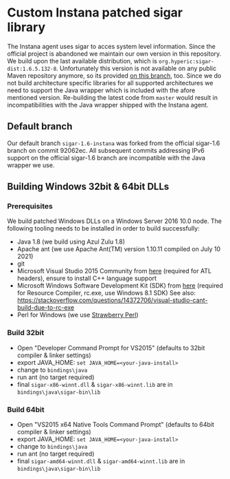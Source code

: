 # Custom Instana patched sigar library

The Instana agent uses sigar to acces system level information. Since the official project is abandoned we maintain our own version in this repository.
We build upon the last available distribution, which is `org.hyperic:sigar-dist:1.6.5.132-8`. 
Unfortunately this version is not available on any public Maven repository anymore, so its provided [on this branch](sigar-dist/sigar-dist-1.6.5.132-8.zip), too.
Since we do not build architecture specific libraries for all supported architectures we need to support the Java wrapper which is included 
with the afore mentioned version. Re-building the latest code from `master` would result in incompatibilities with the Java wrapper shipped 
with the Instana agent.

## Default branch

Our default branch `sigar-1.6-instana` was forked from the official sigar-1.6 branch on commit 92062ec. All subsequent commits addressing 
IPv6 support on the official sigar-1.6 branch are incompatible with the Java wrapper we use.

## Building Windows 32bit & 64bit DLLs

### Prerequisites

We build patched Windows DLLs on a Windows Server 2016 10.0 node. The following tooling needs to be installed in order to build successfully:
* Java 1.8 (we build using Azul Zulu 1.8)
* Apache ant (we use Apache Ant(TM) version 1.10.11 compiled on July 10 2021)
* git
* Microsoft Visual Studio 2015 Community from [here](https://go.microsoft.com/fwlink/?LinkId=615448&clcid=0x409) (required for ATL headers), ensure to install C++ language support
* Microsoft Windows Software Development Kit (SDK) from [here](https://go.microsoft.com/fwlink/p/?LinkId=323507) (required for Resource Compiler, rc.exe, use Windows 8.1 SDK) See also: https://stackoverflow.com/questions/14372706/visual-studio-cant-build-due-to-rc-exe
* Perl for Windows (we use [Strawberry Perl](https://strawberryperl.com/))

### Build 32bit

* Open "Developer Command Prompt for VS2015" (defaults to 32bit compiler & linker settings)
* export JAVA_HOME: `set JAVA_HOME=<your-java-install>`
* change to `bindings\java`
* run ant (no target required)
* final `sigar-x86-winnt.dll` & `sigar-x86-winnt.lib` are in `bindings\java\sigar-bin\lib`

### Build 64bit

* Open "VS2015 x64 Native Tools Command Prompt" (defaults to 64bit compiler & linker settings)
* export JAVA_HOME: `set JAVA_HOME=<your-java-install>`
* change to `bindings\java`
* run ant (no target required)
* final `sigar-amd64-winnt.dll` & `sigar-amd64-winnt.lib` are in `bindings\java\sigar-bin\lib`

